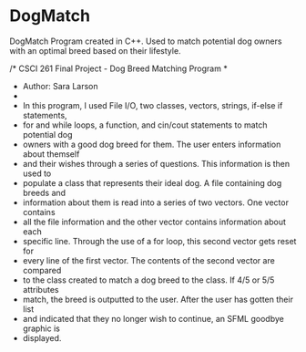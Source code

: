 # DogMatch
DogMatch Program created in C++. Used to match potential dog owners with an optimal breed based on their lifestyle.

 /* CSCI 261 Final Project - Dog Breed Matching Program
 *
 * Author: Sara Larson
 *
 * In this program, I used File I/O, two classes, vectors, strings, if-else if statements,
 * for and while loops, a function, and cin/cout statements to match potential dog
 * owners with a good dog breed for them. The user enters information about themself
 * and their wishes through a series of questions. This information is then used to
 * populate a class that represents their ideal dog. A file containing dog breeds and
 * information about them is read into a series of two vectors. One vector contains
 * all the file information and the other vector contains information about each
 * specific line. Through the use of a for loop, this second vector gets reset for
 * every line of the first vector. The contents of the second vector are compared
 * to the class created to match a dog breed to the class. If 4/5 or 5/5 attributes
 * match, the breed is outputted to the user. After the user has gotten their list
 * and indicated that they no longer wish to continue, an SFML goodbye graphic is
 * displayed.
